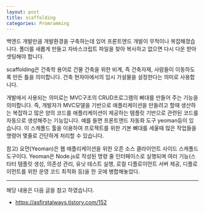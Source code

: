 ```yaml
---
layout: post
title: scaffolding
categories: Promramming
---
```


백엔드 개발만큼 개발환경을 구축하는데 있어 프론트엔드 개발이 무척이나 복잡해졌습니다. 폴더를 새롭게 만들고 자바스크립트 파일을 찾아 복사하고 없으면 다시 다운 받아 셋팅해야 합니다.


scaffolding은 건축학 용어로 건물 건축을 위한 비계, 즉 건축자재, 사람들이 이동하도록 만든 틀을 의미합니다. 건축 현자아에서의 임시 가설물을 설정한다는 의미로 사용합니다. 

개발에서 사용되는 의미로는 MVC구조의 CRUD프로그램의 뻐대를 만들어 주는 기능을 의미합니다. 즉, 개발자가 MVC모델을 기반으로 애플리케이션을 만들려고 할때 생산하는 복잡하고 많은 양의 코드를 애플리케이션이 제공하는 템플릿 기반으로 관련된 코드를 자동으로 생성해주는 기능입니다. 예를 들면 프론트앤드 자동화 도구 yeoman등이 있습니다. 이 스캐폴드 툴을 이용하여 프로젝트를 위한 기본 뼈대를 세울때 많은 작업들을 명령어 몇줄로 간단하게 처리할 수 있습니다. 


참고) 
요먼(Yeoman)은 웹 애플리케이션을 위한 오픈 소스 클라이언트 사이드 스캐폴드 도구이다. Yeoman은 Node.js로 작성된 명령 줄 인터페이스로 실행되며 여러 기능(스타터 템플릿 생성, 의존성 관리, 유닛 테스트 실행, 로컬 디플로이먼트 서버 제공, 디플로이먼트를 위한 운영 코드 최적화 등)을 한 곳에 병합해놓았다.

----
해당 내용은 다음 글을 참고 하였습니다.
- https://asfirstalways.tistory.com/152